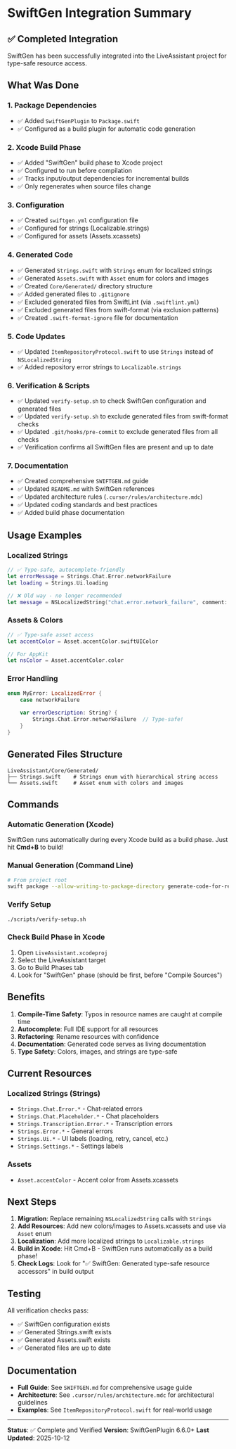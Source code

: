 # SwiftGen Integration Summary

## ✅ Completed Integration

SwiftGen has been successfully integrated into the LiveAssistant project for type-safe resource access.

## What Was Done

### 1. Package Dependencies
- ✅ Added `SwiftGenPlugin` to `Package.swift`
- ✅ Configured as a build plugin for automatic code generation

### 2. Xcode Build Phase
- ✅ Added "SwiftGen" build phase to Xcode project
- ✅ Configured to run before compilation
- ✅ Tracks input/output dependencies for incremental builds
- ✅ Only regenerates when source files change

### 3. Configuration
- ✅ Created `swiftgen.yml` configuration file
- ✅ Configured for strings (Localizable.strings)
- ✅ Configured for assets (Assets.xcassets)

### 4. Generated Code
- ✅ Generated `Strings.swift` with `Strings` enum for localized strings
- ✅ Generated `Assets.swift` with `Asset` enum for colors and images
- ✅ Created `Core/Generated/` directory structure
- ✅ Added generated files to `.gitignore`
- ✅ Excluded generated files from SwiftLint (via `.swiftlint.yml`)
- ✅ Excluded generated files from swift-format (via exclusion patterns)
- ✅ Created `.swift-format-ignore` file for documentation

### 5. Code Updates
- ✅ Updated `ItemRepositoryProtocol.swift` to use `Strings` instead of `NSLocalizedString`
- ✅ Added repository error strings to `Localizable.strings`

### 6. Verification & Scripts
- ✅ Updated `verify-setup.sh` to check SwiftGen configuration and generated files
- ✅ Updated `verify-setup.sh` to exclude generated files from swift-format checks
- ✅ Updated `.git/hooks/pre-commit` to exclude generated files from all checks
- ✅ Verification confirms all SwiftGen files are present and up to date

### 7. Documentation
- ✅ Created comprehensive `SWIFTGEN.md` guide
- ✅ Updated `README.md` with SwiftGen references
- ✅ Updated architecture rules (`.cursor/rules/architecture.mdc`)
- ✅ Updated coding standards and best practices
- ✅ Added build phase documentation

## Usage Examples

### Localized Strings
```swift
// ✅ Type-safe, autocomplete-friendly
let errorMessage = Strings.Chat.Error.networkFailure
let loading = Strings.Ui.loading

// ❌ Old way - no longer recommended
let message = NSLocalizedString("chat.error.network_failure", comment: "")
```

### Assets & Colors
```swift
// ✅ Type-safe asset access
let accentColor = Asset.accentColor.swiftUIColor

// For AppKit
let nsColor = Asset.accentColor.color
```

### Error Handling
```swift
enum MyError: LocalizedError {
    case networkFailure
    
    var errorDescription: String? {
        Strings.Chat.Error.networkFailure  // Type-safe!
    }
}
```

## Generated Files Structure

```
LiveAssistant/Core/Generated/
├── Strings.swift    # Strings enum with hierarchical string access
└── Assets.swift     # Asset enum with colors and images
```

## Commands

### Automatic Generation (Xcode)
SwiftGen runs automatically during every Xcode build as a build phase. Just hit **Cmd+B** to build!

### Manual Generation (Command Line)
```bash
# From project root
swift package --allow-writing-to-package-directory generate-code-for-resources
```

### Verify Setup
```bash
./scripts/verify-setup.sh
```

### Check Build Phase in Xcode
1. Open `LiveAssistant.xcodeproj`
2. Select the LiveAssistant target
3. Go to Build Phases tab
4. Look for "SwiftGen" phase (should be first, before "Compile Sources")

## Benefits

1. **Compile-Time Safety**: Typos in resource names are caught at compile time
2. **Autocomplete**: Full IDE support for all resources
3. **Refactoring**: Rename resources with confidence
4. **Documentation**: Generated code serves as living documentation
5. **Type Safety**: Colors, images, and strings are type-safe

## Current Resources

### Localized Strings (Strings)
- `Strings.Chat.Error.*` - Chat-related errors
- `Strings.Chat.Placeholder.*` - Chat placeholders
- `Strings.Transcription.Error.*` - Transcription errors
- `Strings.Error.*` - General errors
- `Strings.Ui.*` - UI labels (loading, retry, cancel, etc.)
- `Strings.Settings.*` - Settings labels

### Assets
- `Asset.accentColor` - Accent color from Assets.xcassets

## Next Steps

1. **Migration**: Replace remaining `NSLocalizedString` calls with `Strings`
2. **Add Resources**: Add new colors/images to Assets.xcassets and use via `Asset` enum
3. **Localization**: Add more localized strings to `Localizable.strings`
4. **Build in Xcode**: Hit Cmd+B - SwiftGen runs automatically as a build phase!
5. **Check Logs**: Look for "✅ SwiftGen: Generated type-safe resource accessors" in build output

## Testing

All verification checks pass:
- ✅ SwiftGen configuration exists
- ✅ Generated Strings.swift exists
- ✅ Generated Assets.swift exists
- ✅ Generated files are up to date

## Documentation

- **Full Guide**: See `SWIFTGEN.md` for comprehensive usage guide
- **Architecture**: See `.cursor/rules/architecture.mdc` for architectural guidelines
- **Examples**: See `ItemRepositoryProtocol.swift` for real-world usage

---

**Status**: ✅ Complete and Verified
**Version**: SwiftGenPlugin 6.6.0+
**Last Updated**: 2025-10-12

